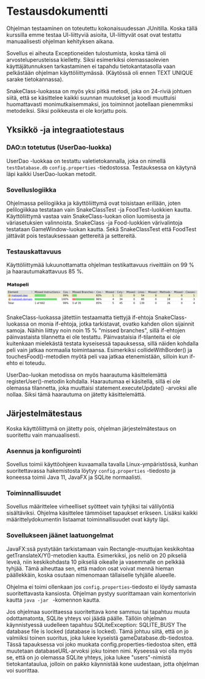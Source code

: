 # Testausdokumentti 

Ohjelman testaaminen on toteutettu kokonaisuudessan JUnitilla. Koska tällä kurssilla emme testaa UI-liittyviä asioita, 
UI-liittyvät osat ovat testattu manuaalisesti ohjelman kehityksen aikana. 

Sovellus ei aiheuta Exceptioneiden tulostumista, koska tämä oli arvosteluperusteissa kielletty. Siksi esimerkiksi olemassaolevien käyttäjätunnuksen tarkastaminen ei tapahdu tietokantatasolla vaan pelkästään ohjelman käyttöliittymässä. (Käytössä oli ennen TEXT UNIQUE sarake tietokannassa).

SnakeClass-luokassa on myös yksi pitkä metodi, joka on 24-riviä johtuen siitä, että se käsittelee kaikki suunnan muutokset ja koodi muuttuisi huomattavasti monimutkaisemmaksi, jos toiminnot jaotellaan pienemmiksi metodeiksi. Siksi poikkeusta ei ole korjattu pois. 

## Yksikkö -ja integraatiotestaus

### DAO:n totetutus (UserDao-luokka)

UserDao -luokkaa on testattu valetietokannalla, joka on nimellä ```testDatabase.db``` ```config.properties``` -tiedostossa. 
Testauksessa on käytynä läpi kaikki UserDao-luokan metodit. 

### Sovelluslogiikka 

Ohjelmassa pelilogiikka ja käyttöliittymä ovat toisistaan erillään, joten pelilogiikkaa testataan vain SnakeClassTest -ja FoodTest-luokkien kautta. Käyttöliittymä vastaa vain SnakeClass-luokan olion luomisesta ja väriasetuksien valinnoista. 
SnakeClass -ja Food-luokkien värivalintoja testataan GameWindow-luokan kautta. Sekä SnakeClassTest että FoodTest jättävät pois testauksessaan gettereitä ja settereitä. 

### Testauskattavuus 

Käyttöliittymää lukuunottamatta ohjelman testikattavuus riveittäin on 99 % ja haarautumakattavuus 85 %. 

<img src="https://github.com/limi96/ot-harjoitustyo/blob/master/dokumentaatio/kuvat/testauskattavuus.png">

SnakeClass-luokassa jätettiin testaamatta tiettyjä if-ehtoja
SnakeClass-luokassa on monia if-ehtoja, jotka tarkistavat, ovatko kahden olion sijainnit samoja. Näihin liittyy noin noin 15 % "missed branches", sillä if-ehtojen päinvastaista tilannetta ei ole testattu. Päinvastaisia if-tilanteita ei ole kuitenkaan mielekästä testata kyseisessä tapauksessa, sillä näiden kohdalla peli vain jatkaa normaalia toimintaansa. Esimerkiksi collideWithBorder() ja touchesFood()-metodien myötä peli vaa jatkaa etenemistään, silloin kun if-ehto ei toteudu. 

UserDao-luokan metodissa on myös haarautuma käsittelemättä registerUser()-metodin kohdalla. Haarautumaa ei käsitellä, sillä ei ole olemassa tilannetta, joka muuttaisi statement.executeUpdate() -arvoksi alle nollaa. Siksi tämä haarautuma on jätetty käsittelemättä. 


## Järjestelmätestaus 

Koska käyttöliittymä on jätetty pois, ohjelman järjestelmätestaus on suoritettu vain manuaalisesti. 

### Asennus ja konfigurointi 

Sovellus toimii käyttöohjeen kuvaamalla tavalla Linux-ympäristössä, kunhan suoritettavassa hakemistosta löytyy ```config.properties``` -tiedosto ja koneessa toimii Java 11, JavaFX ja SQLite normaalisti. 

### Toiminnallisuudet 

Sovellus määrittelee virheelliset syötteet vain tyhjiksi tai välilyöntiä sisältäviksi. Ohjelma käsittelee tämmöiset tapaukset erikseen. Lisäksi kaikki määrittelydokumentin listaamat toiminnallisuudet ovat käyty läpi. 


### Sovellukseen jäänet laatuongelmat

JavaFX:ssä pystytään tarkistamaan vain Rectangle-muuttujan keskikohtaa getTranslateX/Y()-metodien kautta. Esimerkiksi, jos neliö on 20 pikseliä leveä, niin keskikohdasta 10 pikseliä oikealle ja vasemmalle on pelkkää tyhjää. Tämä aiheuttaa sen, että madon osat voivat mennä hieman päällekkäin, koska osutaan nimenomaan tällaiselle tyhjälle alueelle. 

Ohjelma ei toimi ollenkaan jos ```config.properties```-tiedosto ei löydy samasta suoritettavasta kansiosta. Ohjelman pystyy suorittamaan vain komentorivin kautta ```java -jar ``` -komennon kautta.

Jos ohjelmaa suorittaessa suoritettava kone sammuu tai tapahtuu muuta odottamatonta, SQLite yhteys voi jäädä päälle. 
Tällöin ohjelman käynnistyessä uudelleen tapahtuu SQLiteException: SQLITE_BUSY The database file is locked (database is locked). Tämä johtuu siitä, että on jo valmiiksi toinen suoritus, joka lukee kyseistä gameDatabase.db-tiedostoa. Tässä tapauksessa voi joko muokata config.properties-tiedostoa siten, että muutetaan databaseURL-arvoksi joku toinen nimi. Kyseessä voi olla myös se, että on jo olemassa SQLite yhteys, joka lukee "users"-nimistä tietokantataulua, jolloin on pakko käynnistää kone uudestaan, jotta ohjelman voi suorittaa. 

